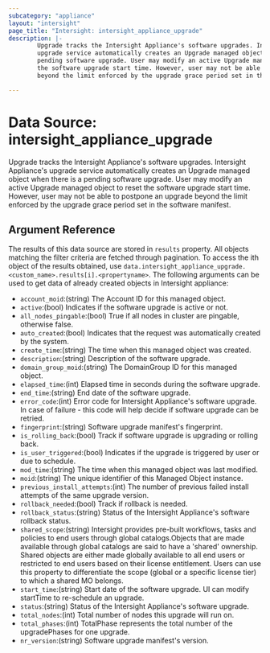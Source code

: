 ```yaml
---
subcategory: "appliance"
layout: "intersight"
page_title: "Intersight: intersight_appliance_upgrade"
description: |-
        Upgrade tracks the Intersight Appliance's software upgrades. Intersight Appliance's
        upgrade service automatically creates an Upgrade managed object when there is a
        pending software upgrade. User may modify an active Upgrade managed object to reset
        the software upgrade start time. However, user may not be able to postpone an upgrade
        beyond the limit enforced by the upgrade grace period set in the software manifest.

---
```


# Data Source: intersight_appliance_upgrade
Upgrade tracks the Intersight Appliance's software upgrades. Intersight Appliance's
upgrade service automatically creates an Upgrade managed object when there is a
pending software upgrade. User may modify an active Upgrade managed object to reset
the software upgrade start time. However, user may not be able to postpone an upgrade
beyond the limit enforced by the upgrade grace period set in the software manifest.
## Argument Reference
The results of this data source are stored in `results` property.
All objects matching the filter criteria are fetched through pagination.
To access the ith object of the results obtained, use `data.intersight_appliance_upgrade.<custom_name>.results[i].<propertyname>`.
The following arguments can be used to get data of already created objects in Intersight appliance:
* `account_moid`:(string) The Account ID for this managed object. 
* `active`:(bool) Indicates if the software upgrade is active or not. 
* `all_nodes_pingable`:(bool) True if all nodes in cluster are pingable, otherwise false. 
* `auto_created`:(bool) Indicates that the request was automatically created by the system. 
* `create_time`:(string) The time when this managed object was created. 
* `description`:(string) Description of the software upgrade. 
* `domain_group_moid`:(string) The DomainGroup ID for this managed object. 
* `elapsed_time`:(int) Elapsed time in seconds during the software upgrade. 
* `end_time`:(string) End date of the software upgrade. 
* `error_code`:(int) Error code for Intersight Appliance's software upgrade. In case of failure - this code will help decide if software upgrade can be retried. 
* `fingerprint`:(string) Software upgrade manifest's fingerprint. 
* `is_rolling_back`:(bool) Track if software upgrade is upgrading or rolling back. 
* `is_user_triggered`:(bool) Indicates if the upgrade is triggered by user or due to schedule. 
* `mod_time`:(string) The time when this managed object was last modified. 
* `moid`:(string) The unique identifier of this Managed Object instance. 
* `previous_install_attempts`:(int) The number of previous failed install attempts of the same upgrade version. 
* `rollback_needed`:(bool) Track if rollback is needed. 
* `rollback_status`:(string) Status of the Intersight Appliance's software rollback status. 
* `shared_scope`:(string) Intersight provides pre-built workflows, tasks and policies to end users through global catalogs.Objects that are made available through global catalogs are said to have a 'shared' ownership. Shared objects are either made globally available to all end users or restricted to end users based on their license entitlement. Users can use this property to differentiate the scope (global or a specific license tier) to which a shared MO belongs. 
* `start_time`:(string) Start date of the software upgrade. UI can modify startTime to re-schedule an upgrade. 
* `status`:(string) Status of the Intersight Appliance's software upgrade. 
* `total_nodes`:(int) Total number of nodes this upgrade will run on. 
* `total_phases`:(int) TotalPhase represents the total number of the upgradePhases for one upgrade. 
* `nr_version`:(string) Software upgrade manifest's version. 
 
